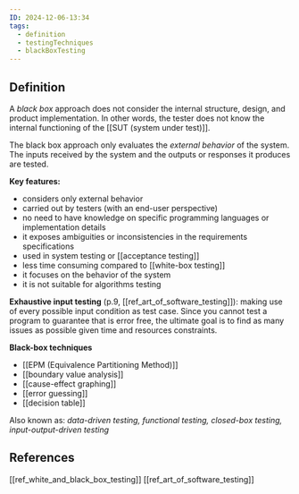 ```yaml
---
ID: 2024-12-06-13:34
tags:
  - definition
  - testingTechniques
  - blackBoxTesting
---
```

## Definition

A *black box* approach does not consider the internal structure, design, and product implementation. In other words, the tester does not know the internal functioning of the [[SUT (system under test)]]. 

The black box approach only evaluates the *external behavior* of the system. The inputs received by the system and the outputs or responses it produces are tested.

**Key features:**
- considers only external behavior
- carried out by testers (with an end-user perspective)
- no need to have knowledge on specific programming languages or implementation details
- it exposes ambiguities or inconsistencies in the requirements specifications
- used in system testing or [[acceptance testing]]
- less time consuming compared to [[white-box testing]]
- it focuses on the behavior of the system
- it is not suitable for algorithms testing

**Exhaustive input testing** (p.9, [[ref_art_of_software_testing]]): making use of every possible input condition as test case. Since you cannot test a program to guarantee that is error free, the ultimate goal is to find as many issues as possible given time and resources constraints.

**Black-box techniques**
- [[EPM (Equivalence Partitioning Method)]]
- [[boundary value analysis]]
- [[cause-effect graphing]]
- [[error guessing]]
- [[decision table]]

Also known as: *data-driven testing, functional testing, closed-box testing, input-output-driven testing*

## References
[[ref_white_and_black_box_testing]]
[[ref_art_of_software_testing]]